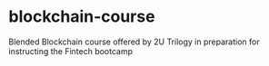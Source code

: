 # blockchain-course
Blended Blockchain course offered by 2U Trilogy in preparation for instructing the Fintech bootcamp
